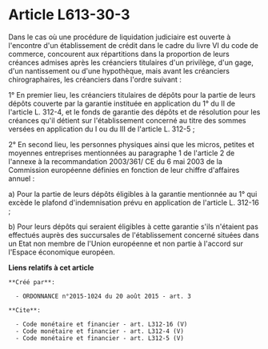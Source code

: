 # Article L613-30-3

Dans le cas où une procédure de liquidation judiciaire est ouverte à l'encontre d'un établissement de crédit dans le cadre du
livre VI du code de commerce, concourent aux répartitions dans la proportion de leurs créances admises après les créanciers
titulaires d'un privilège, d'un gage, d'un nantissement ou d'une hypothèque, mais avant les créanciers chirographaires, les
créanciers dans l'ordre suivant : 

1° En premier lieu, les créanciers titulaires de dépôts pour la partie de leurs dépôts couverte par la garantie instituée en
application du 1° du II de l'article L. 312-4, et le fonds de garantie des dépôts et de résolution pour les créances qu'il
détient sur l'établissement concerné au titre des sommes versées en application du I ou du III de l'article L. 312-5 ; 

2° En second lieu, les personnes physiques ainsi que les micros, petites et moyennes entreprises mentionnées au paragraphe 1
de l'article 2 de l'annexe à la recommandation 2003/361/ CE du 6 mai 2003 de la Commission européenne définies en fonction de
leur chiffre d'affaires annuel : 

a) Pour la partie de leurs dépôts éligibles à la garantie mentionnée au 1° qui excède le plafond d'indemnisation prévu en
application de l'article L. 312-16 ; 

b) Pour leurs dépôts qui seraient éligibles à cette garantie s'ils n'étaient pas effectués auprès des succursales de
l'établissement concerné situées dans un Etat non membre de l'Union européenne et non partie à l'accord sur l'Espace
économique européen.

**Liens relatifs à cet article**

	**Créé par**:

	  - ORDONNANCE n°2015-1024 du 20 août 2015 - art. 3

	**Cite**:

	  - Code monétaire et financier - art. L312-16 (V)
	  - Code monétaire et financier - art. L312-4 (V)
	  - Code monétaire et financier - art. L312-5 (V)
